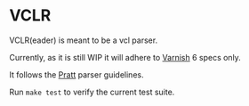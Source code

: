# VCLR
VCLR(eader) is meant to be a vcl parser.

Currently, as it is still WIP it will adhere to [Varnish](https://varnish-cache.org/docs/trunk/reference/vcl.html) 6 specs only.

It follows the [Pratt](https://tdop.github.io/) parser guidelines.

Run `make test` to verify the current test suite.
